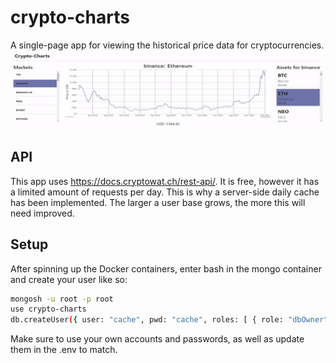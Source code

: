 # crypto-charts
A single-page app for viewing the historical price data for cryptocurrencies.  
![Preview of crypto-charts](https://github.com/jwnukoski/crypto-charts/blob/main/demo.gif?raw=true "crypto-charts Demo")

## API
This app uses https://docs.cryptowat.ch/rest-api/. It is free, however it has a limited amount of requests per day. This is why a server-side daily cache has been implemented. The larger a user base grows, the more this will need improved.  


## Setup
After spinning up the Docker containers, enter bash in the mongo container and create your user like so:
```bash
mongosh -u root -p root
use crypto-charts
db.createUser({ user: "cache", pwd: "cache", roles: [ { role: "dbOwner", db: "crypto-charts"} ] } )
```
Make sure to use your own accounts and passwords, as well as update them in the .env to match.